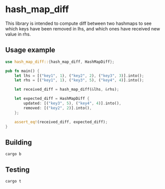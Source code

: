 # hash_map_diff

This library is intended to compute diff between two hashmaps to see which keys have been removed in lhs, and which ones have received new value in rhs.


## Usage example
```rust
use hash_map_diff::{hash_map_diff, HashMapDiff};

pub fn main() {
    let lhs = [("key1", 1), ("key2", 2), ("key3", 3)].into();
    let rhs = [("key1", 1), ("key3", 5), ("key4", 4)].into();

    let received_diff = hash_map_diff(&lhs, &rhs);

    let expected_diff = HashMapDiff {
        updated: [("key3", 5), ("key4", 4)].into(),
        removed: [("key2", 2)].into(),
    };

    assert_eq!(received_diff, expected_diff);
}

```


## Building
`cargo b`

## Testing
`cargo t`
